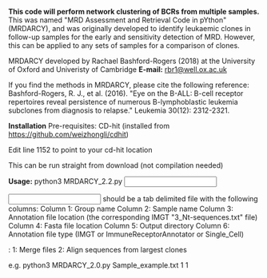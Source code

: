 **This code will perform network clustering of BCRs from multiple samples.** This was named "MRD Assessment and Retrieval Code in pYthon" (MRDARCY), and was originally developed to identify leukaemic clones in follow-up samples for the early and sensitivity detection of MRD. However, this can be applied to any sets of samples for a comparison of clones. 


MRDARCY developed by Rachael Bashford-Rogers (2018) at the University of Oxford and Univeristy of Cambridge
**E-mail:** rbr1@well.ox.ac.uk

If you find the methods in MRDARCY, please cite the following reference: Bashford-Rogers, R. J., et al. (2016). "Eye on the B-ALL: B-cell receptor repertoires reveal persistence of numerous B-lymphoblastic leukemia subclones from diagnosis to relapse." Leukemia 30(12): 2312-2321.

**Installation**
Pre-requisites: CD-hit (installed from https://github.com/weizhongli/cdhit)

Edit line 1152 to point to your cd-hit location

This can be run straight from download (not compilation needed)


**Usage:**
python3 MRDARCY_2.2.py <input sample id file>  <sample number from input file> <command number>

<input sample id file> should be a tab delimited file with the following columns:
	Column 1: Group name
	Column 2: Sample name
	Column 3: Annotation file location (the corresponding IMGT "3_Nt-sequences.txt" file)
	Column 4: Fasta file location
	Column 5: Output directory
	Column 6: Annotation file type (IMGT or ImmuneReceptorAnnotator or Single_Cell)

<command number>:
	1: Merge files
	2: Align sequences from largest clones

e.g.
python3 MRDARCY_2.0.py Sample_example.txt 1 1



